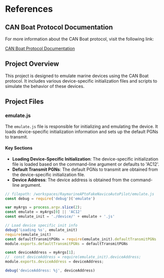 # References

## CAN Boat Protocol Documentation

For more information about the CAN Boat protocol, visit the following link:

[CAN Boat Protocol Documentation](https://canboat.github.io/canboat/canboat.html)

## Project Overview

This project is designed to emulate marine devices using the CAN Boat protocol. It includes various device-specific initialization files and scripts to simulate the behavior of these devices.

## Project Files

### emulate.js

The `emulate.js` file is responsible for initializing and emulating the device. It loads device-specific initialization information and sets up the default PGNs to transmit.

#### Key Sections

- **Loading Device-Specific Initialization**: The device-specific initialization file is loaded based on the command-line argument or defaults to 'AC12'.
- **Default Transmit PGNs**: The default PGNs to transmit are obtained from the device-specific initialization file.
- **Device Address**: The device address is obtained from the command-line argument.

```javascript
// filepath: /workspaces/RaymarineAPtoFakeNavicoAutoPilot/emulate.js
const debug = require('debug')('emulate')

var myArgs = process.argv.slice(2);
const emulate = myArgs[0] || 'AC12'
const emulate_init = './device/' + emulate + '.js'

// Load device specific init info
debug('Loading %s', emulate_init)
require(emulate_init)
const defaultTransmitPGNs = require(emulate_init).defaultTransmitPGNs
module.exports.defaultTransmitPGNs = defaultTransmitPGNs

const deviceAddress = myArgs[1];
//  const deviceAddress = require(emulate_init).deviceAddress;
module.exports.deviceAddress = deviceAddress;

debug('deviceAddress: %j', deviceAddress)
